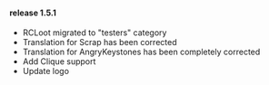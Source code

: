 #### release 1.5.1

- RCLoot migrated to "testers" category
- Translation for Scrap has been corrected
- Translation for AngryKeystones has been completely corrected
- Add Clique support
- Update logo

